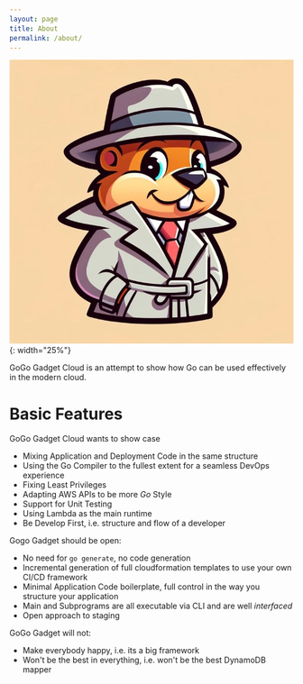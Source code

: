 ```yaml
---
layout: page
title: About
permalink: /about/
---
```

![inspector gopher](/images/logo.png "Inspector Gopher"){: width="25%"}

GoGo Gadget Cloud is an attempt to show how Go can be used effectively in the modern cloud.

# Basic Features

GoGo Gadget Cloud wants to show case

* Mixing Application and Deployment Code in the same structure
* Using the Go Compiler to the fullest extent for a seamless DevOps experience
* Fixing Least Privileges
* Adapting AWS APIs to be more _Go_ Style
* Support for Unit Testing
* Using Lambda as the main runtime
* Be Develop First, i.e. structure and flow of a developer

Gogo Gadget should be open:

* No need for `go generate`, no code generation
* Incremental generation of full cloudformation templates to use your own CI/CD framework
* Minimal Application Code boilerplate, full control in the way you structure your application
* Main and Subprograms are all executable via CLI and are well _interfaced_ 
* Open approach to staging

GoGo Gadget will not:

* Make everybody happy, i.e. its a big framework
* Won't be the best in everything, i.e. won't be the best DynamoDB mapper
  
